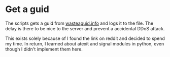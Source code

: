 # Get a guid
The scripts gets a guid from [wasteaguid.info](http://wasteaguid.info) and logs
it to the file. The delay is there to be nice to the server and prevent a
accidental DDoS attack.

This exists solely because of I found the link on reddit and decided to spend
my time. In return, I learned about atexit and signal modules in python, even
though I didn't implement them here.


